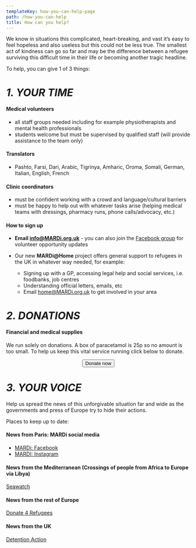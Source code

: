 ```yaml
---
templateKey: how-you-can-help-page
path: /how-you-can-help
title: How can you help?
---
```

We know in situations this complicated, heart-breaking, and vast it’s easy to feel hopeless and also useless but this could not be less true. The smallest act of kindness can go so far and may be the difference between a refugee surviving this difficult time in their life or becoming another tragic headline.

To help, you can give 1 of 3 things:

# *1. YOUR TIME*

#### Medical volunteers

* all staff groups needed including for example physiotherapists and mental health professionals
* students welcome but must be supervised by qualified staff (will provide assistance to the team only)

#### Translators

* Pashto, Farsi, Dari, Arabic, Tigrinya, Amharic, Oroma, Somali, German, Italian, English, French

#### Clinic coordinators

* must be confident working with a crowd and language/cultural barriers
* must be happy to help out with whatever tasks arise (helping medical teams with dressings, pharmacy runs, phone calls/advocacy, etc.)

#### How to sign up

* **Email [info@MARDi.org.uk](mailto:info@MARDi.org.uk)** - you can also join the [Facebook group](https://www.facebook.com/groups/639221036512761/) for volunteer opportunity updates
* Our new **MARDi@Home** project offers general support to refugees in the UK in whatever way needed, for example:

  * Signing up with a GP, accessing legal help and social services, i.e. foodbanks, job centres
  * Understanding official letters, emails, etc
  * Email [home@MARDi.org.uk](mailto:home@MARDi.org.uk) to get involved in your area

# *2. DONATIONS*

#### Financial and medical supplies

We run solely on donations. A box of paracetamol is 25p so no amount is too small. To help us keep this vital service running click below to donate.

<center>
<form action="https://www.paypal.com/cgi-bin/webscr"
      method="post"
      target="_blank"
      >
        <input name="cmd" type="hidden" value="_s-xclick" />
          <input name="hosted_button_id" type="hidden" value="7CT2YW5N47BKU" />
          <button
            alt="Donate with PayPal button"
            type="submit"
            class="button donate-button"
          >
            Donate now
          </button>
</form>
</center>

# *3. YOUR VOICE*

Help us spread the news of this unforgivable situation far and wide as the governments and press of Europe try to hide their actions.

Places to keep up to date:

#### News from Paris: MARDi social media

* [MARDi: Facebook](https://www.facebook.com/MARDi.france2019/)
* [MARDI: Instagram](https://www.instagram.com/mardi.france2019/)

#### News from the Mediterranean (Crossings of people from Africa to Europe via Libya)

[Seawatch](https://www.instagram.com/seawatchcrew/)

#### News from the rest of Europe

[Donate 4 Refugees](https://www.facebook.com/Donate4Refugees.org/)

#### News from the UK

[Detention Action](https://www.facebook.com/pg/DetentionAction/posts/?ref=page_internal)
